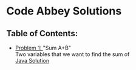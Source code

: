 # Code Abbey Solutions

<h2> Table of Contents: </h2>

<p>
  <ul>
    <li> <a href= http://www.codeabbey.com/index/task_view/sum-of-two target="_blank" > Problem 1: </a> "Sum A+B" <br>
          Two variables that we want to find the sum of <br>
         <a href= https://www.github.com/meganroche/CodeAbbeySolutions/Java/sum_a_b.java target="_blank" > Java Solution </a></li>
    
  </ul>
 </p>

